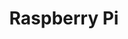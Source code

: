 ---
title: Raspberry Pi
layout: bundle
image: '/images/devices/device-list/raspberrypi.jpg'
brand: Raspberry Pi
---